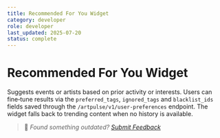 ```yaml
---
title: Recommended For You Widget
category: developer
role: developer
last_updated: 2025-07-20
status: complete
---
```

# Recommended For You Widget

Suggests events or artists based on prior activity or interests. Users can fine‑tune results via the `preferred_tags`, `ignored_tags` and `blacklist_ids` fields saved through the `/artpulse/v1/user-preferences` endpoint. The widget falls back to trending content when no history is available.

> 💬 *Found something outdated? [Submit Feedback](../feedback.md)*
